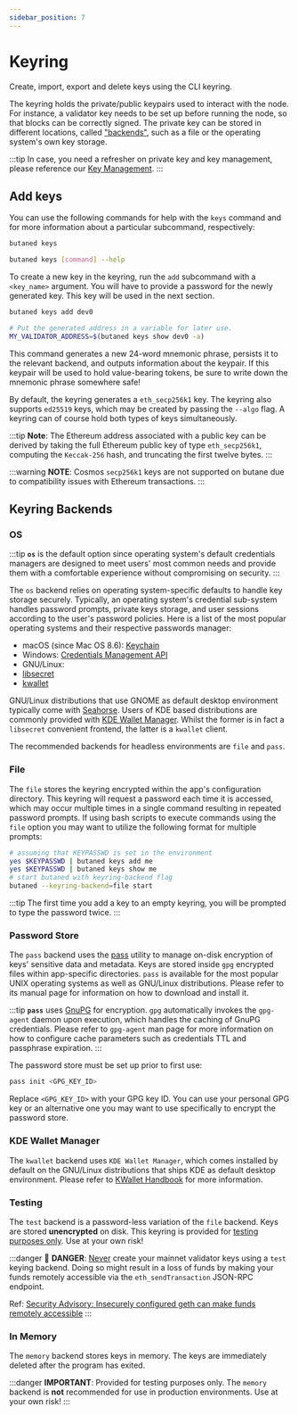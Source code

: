```yaml
---
sidebar_position: 7
---
```


# Keyring

Create, import, export and delete keys using the CLI keyring.

The keyring holds the private/public keypairs used to interact with the node. For instance, a validator key needs to be
set up before running the node, so that blocks can be correctly signed. The private key can be stored in different 
locations, called ["backends"](#keyring-backends), such as a file or the operating system's own key storage.

:::tip
In case, you need a refresher on private key and key management, please reference our [Key Management](./key-management).
:::

## Add keys

You can use the following commands for help with the `keys` command and for more information about a particular subcommand,
respectively:

```bash
butaned keys
```

```bash
butaned keys [command] --help
```

To create a new key in the keyring, run the `add` subcommand with a `<key_name>` argument. You will have to provide a password
for the newly generated key. This key will be used in the next section.

```bash
butaned keys add dev0

# Put the generated address in a variable for later use.
MY_VALIDATOR_ADDRESS=$(butaned keys show dev0 -a)
```

This command generates a new 24-word mnemonic phrase, persists it to the relevant backend, and outputs information about
the keypair. If this keypair will be used to hold value-bearing tokens, be sure to write down the mnemonic phrase 
somewhere safe!

By default, the keyring generates a `eth_secp256k1` key. The keyring also supports `ed25519` keys, which may be created 
by passing the `--algo` flag. A keyring can of course hold both types of keys simultaneously.

:::tip
**Note**: The Ethereum address associated with a public key can be derived by taking the full Ethereum public key of type 
`eth_secp256k1`, computing the `Keccak-256` hash, and truncating the first twelve bytes.
:::

:::warning
**NOTE**: Cosmos `secp256k1` keys are not supported on butane due to compatibility issues with Ethereum transactions.
:::

## Keyring Backends

### OS

:::tip
**`os`** is the default option since operating system's default credentials managers are
designed to meet users' most common needs and provide them with a comfortable
experience without compromising on security.
:::

The `os` backend relies on operating system-specific defaults to handle key storage
securely. Typically, an operating system's credential sub-system handles password prompts,
private keys storage, and user sessions according to the user's password policies. Here
is a list of the most popular operating systems and their respective passwords manager:

- macOS (since Mac OS 8.6): [Keychain](https://support.apple.com/en-gb/guide/keychain-access/welcome/mac)
- Windows: [Credentials Management API](https://docs.microsoft.com/en-us/windows/win32/secauthn/credentials-management)
- GNU/Linux:
- [libsecret](https://gitlab.gnome.org/GNOME/libsecret)
- [kwallet](https://api.kde.org/frameworks/kwallet/html/index.html)

GNU/Linux distributions that use GNOME as default desktop environment typically come with
[Seahorse](https://wiki.gnome.org/Apps/Seahorse). Users of KDE based distributions are
commonly provided with [KDE Wallet Manager](https://userbase.kde.org/KDE_Wallet_Manager).
Whilst the former is in fact a `libsecret` convenient frontend, the latter is a `kwallet`
client.

The recommended backends for headless environments are `file` and `pass`.

### File

The `file` stores the keyring encrypted within the app's configuration directory. This
keyring will request a password each time it is accessed, which may occur multiple
times in a single command resulting in repeated password prompts. If using bash scripts
to execute commands using the `file` option you may want to utilize the following format
for multiple prompts:

```bash
# assuming that KEYPASSWD is set in the environment
yes $KEYPASSWD | butaned keys add me
yes $KEYPASSWD | butaned keys show me
# start butaned with keyring-backend flag
butaned --keyring-backend=file start
```

:::tip
The first time you add a key to an empty keyring, you will be prompted to type the password twice.
:::

### Password Store

The `pass` backend uses the [pass](https://www.passwordstore.org/) utility to manage on-disk
encryption of keys' sensitive data and metadata. Keys are stored inside `gpg` encrypted files
within app-specific directories. `pass` is available for the most popular UNIX
operating systems as well as GNU/Linux distributions. Please refer to its manual page for
information on how to download and install it.

:::tip
**`pass`** uses [GnuPG](https://gnupg.org/) for encryption. `gpg` automatically invokes the `gpg-agent`
daemon upon execution, which handles the caching of GnuPG credentials. Please refer to `gpg-agent`
man page for more information on how to configure cache parameters such as credentials TTL and
passphrase expiration.
:::

The password store must be set up prior to first use:

```sh
pass init <GPG_KEY_ID>
```

Replace `<GPG_KEY_ID>` with your GPG key ID. You can use your personal GPG key or an alternative
one you may want to use specifically to encrypt the password store.

### KDE Wallet Manager

The `kwallet` backend uses `KDE Wallet Manager`, which comes installed by default on the
GNU/Linux distributions that ships KDE as default desktop environment. Please refer to
[KWallet Handbook](https://docs.kde.org/stable5/en/kwalletmanager/kwallet5/) for more
information.

### Testing

The `test` backend is a password-less variation of the `file` backend. Keys are stored
**unencrypted** on disk. This keyring is provided for <u>testing purposes only</u>. Use at your own risk!

:::danger
🚨 **DANGER**: <u>Never</u> create your mainnet validator keys using a `test` keying backend. Doing so might result in
a loss of funds by making your funds remotely accessible via the `eth_sendTransaction` JSON-RPC endpoint.

Ref: [Security Advisory: Insecurely configured geth can make funds remotely accessible](https://blog.ethereum.org/2015/08/29/security-alert-insecurely-configured-geth-can-make-funds-remotely-accessible/)
:::

### In Memory

The `memory` backend stores keys in memory. The keys are immediately deleted after the program has exited.

:::danger
**IMPORTANT**: Provided for testing purposes only. The `memory` backend is **not** recommended for use in production
environments. Use at your own risk!
:::
